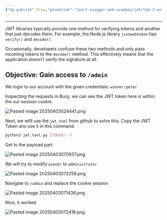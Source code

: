 ```yaml
---
{"dg-publish":true,"permalink":"/port-swigger-web-academy/jwt/lab-1-unverified-signature/"}
---
```



---

JWT libraries typically provide one method for verifying tokens and another that just decodes them. For example, the Node.js library `jsonwebtoken` has `verify()` and `decode()`.

Occasionally, developers confuse these two methods and only pass incoming tokens to the `decode()` method. This effectively means that the application doesn't verify the signature at all.

## Objective: Gain access to `/admin`

We login to our account with the given credentials:
`wiener:peter`

Inspecting the requests in Burp, we can see the JWT token here is within the our session cookie.

![Pasted image 20250403024441.png](/img/user/Images/Pasted%20image%2020250403024441.png)

Next, we willl use the `jwt_tool` from github to solve this. Copy the JWT Token ans use it in this command:

```bash
python3 jwt_tool.py [TOKEN] -T
```

Get to the payload part

![Pasted image 20250403070937.png](/img/user/Images/Pasted%20image%2020250403070937.png)

We will try to modify `wiener` to `administrator` 

![Pasted image 20250403072259.png](/img/user/Images/Pasted%20image%2020250403072259.png)

Navigate to `/admin` and replace the cookie session

![Pasted image 20250403071436.png](/img/user/Images/Pasted%20image%2020250403071436.png)

Nice, it worked

![Pasted image 20250403072418.png](/img/user/Images/Pasted%20image%2020250403072418.png)